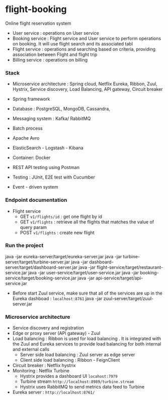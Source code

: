 # flight-booking
Online flight reservation system 

+ User service : operations on User service 
+ Booking service : Flight service and User service to perform operations on booking. It will use flight search and its associated tabl
+ Flight service : operations and searching based on criteria, providing association between Flight and flight trip 
+ Billing service : operations on billing 


### Stack 
+ Microservice architecture : Spring cloud, Netflix Eureka, Ribbon, Zuul, Hystrix, Service discovery, Load Balancing, API gateway, Circuit breaker 
+ Spring framework 

+ Database : PostgreSQL, MongoDB, Cassandra, 
+ Messaging system : Kafka/ RabbitMQ 
+ Batch process 
+ Apache Avro
+ ElasticSearch - Logstash - Kibana 
+ Container: Docker 

+ REST API testing using Postman
+ Testing : JUnit, E2E test with Cucumber
+ Event - driven system 



### Endpoint documentation 
+ Flight service
    + GET `v1/flights/id` : get one flight by id 
    + GET `v1/flights` : retrieve all the flights that matches the value of query param 
    + POST `v1/flights` : create new flight 





### Run the project 

java -jar eureka-server/target/eureka-server.jar 
java -jar turbine-server/target/turbine-server.jar 
java -jar dashboard-server/target/dashboard-server.jar 
java -jar flight-service/target/restaurant-service.jar 
java -jar user-service/target/user-service.jar 
java -jar booking-service/target/booking-service.jar 
java -jar api-service/target/api-service.jar

+ Before start Zuul service, make sure that all of the services are up in the Eureka dashboad : `localhost:8761`
java -jar zuul-server/target/zuul-server.jar 





### Microservice architecture 
+ Service discovery and registration 
+ Edge or proxy server (API gateway) - Zuul 
+ Load balancing : Ribbon is used for load balancing . It is integrated with the Zuul and Eureka services to provide load balancing for both internal and external calls 
    + Server side load balancing : Zuul server as edge server 
    + Client side load balancing : Ribbon - FeignClient 
+ Circuit breaker : Netflix hystrix 
+ Monitoring : Netflix Turbine 
    + Hystrix provides a dashboard UI `locahost:7979`
    + Turbine stream `http://localhost:8989/turbine.stream`
    + Hystrix uses RabbitMQ to send metrics data feed to Turbine 
+ Eureka server : `http://localhost:8761/`